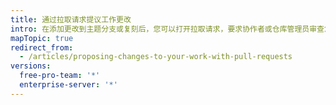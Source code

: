 ```yaml
---
title: 通过拉取请求提议工作更改
intro: 在添加更改到主题分支或复刻后，您可以打开拉取请求，要求协作者或仓库管理员审查您的更改，然后将其合并到项目中。
mapTopic: true
redirect_from:
  - /articles/proposing-changes-to-your-work-with-pull-requests
versions:
  free-pro-team: '*'
  enterprise-server: '*'
---
```


